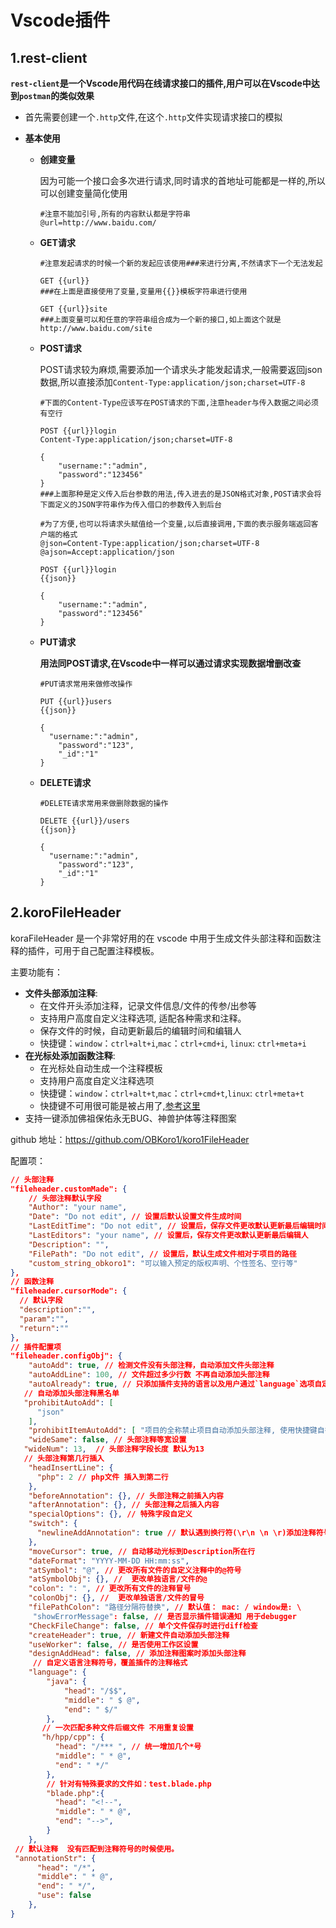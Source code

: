 # Vscode插件

## 1.rest-client

**`rest-client`是一个Vscode用代码在线请求接口的插件,用户可以在Vscode中达到`postman`的类似效果**

- 首先需要创建一个`.http`文件,在这个`.http`文件实现请求接口的模拟

- **基本使用**

  - **创建变量**

      因为可能一个接口会多次进行请求,同时请求的首地址可能都是一样的,所以可以创建变量简化使用

      ```http
      #注意不能加引号,所有的内容默认都是字符串
      @url=http://www.baidu.com/
      ```

  - **GET请求**

      ```http
      #注意发起请求的时候一个新的发起应该使用###来进行分离,不然请求下一个无法发起
      
      GET {{url}}
      ###在上面是直接使用了变量,变量用{{}}模板字符串进行使用
      
      GET {{url}}site
      ###上面变量可以和任意的字符串组合成为一个新的接口,如上面这个就是http://www.baidu.com/site
      ```

  - **POST请求**

      POST请求较为麻烦,需要添加一个请求头才能发起请求,一般需要返回json数据,所以直接添加`Content-Type:application/json;charset=UTF-8`

      ```http
      #下面的Content-Type应该写在POST请求的下面,注意header与传入数据之间必须有空行
      
      POST {{url}}login
      Content-Type:application/json;charset=UTF-8
      
      {
          "username:":"admin",
          "password":"123456"
      }
      ###上面那种是定义传入后台参数的用法,传入进去的是JSON格式对象,POST请求会将下面定义的JSON字符串作为传入借口的参数传入到后台
      ```

      ```http
      #为了方便,也可以将请求头赋值给一个变量,以后直接调用,下面的表示服务端返回客户端的格式
      @json=Content-Type:application/json;charset=UTF-8
      @ajson=Accept:application/json
      
      POST {{url}}login
      {{json}}
      
      {
          "username:":"admin",
          "password":"123456"
      }
      ```

  - **PUT请求**

      **用法同POST请求,在Vscode中一样可以通过请求实现数据增删改查**

      ```http
      #PUT请求常用来做修改操作
      
      PUT {{url}}users
      {{json}}
      
      {
      	"username:":"admin",
          "password":"123",
          "_id":"1"
      }
      ```

  - **DELETE请求**

      ```http
      #DELETE请求常用来做删除数据的操作
      
      DELETE {{url}}/users
      {{json}}
      
      {
      	"username:":"admin",
          "password":"123",
          "_id":"1"
      }
      ```




## 2.koroFileHeader

koraFileHeader 是一个非常好用的在 vscode 中用于生成文件头部注释和函数注释的插件，可用于自己配置注释模板。

主要功能有：

- **文件头部添加注释**:
  - 在文件开头添加注释，记录文件信息/文件的传参/出参等
  - 支持用户高度自定义注释选项, 适配各种需求和注释。
  - 保存文件的时候，自动更新最后的编辑时间和编辑人
  - 快捷键：`window`：`ctrl+alt+i`,`mac`：`ctrl+cmd+i`, `linux`: `ctrl+meta+i`
- **在光标处添加函数注释**:
  - 在光标处自动生成一个注释模板
  - 支持用户高度自定义注释选项
  - 快捷键：`window`：`ctrl+alt+t`,`mac`：`ctrl+cmd+t`,`linux`: `ctrl+meta+t`
  - 快捷键不可用很可能是被占用了,[参考这里](https://github.com/OBKoro1/koro1FileHeader/issues/5)
- 支持一键添加佛祖保佑永无BUG、神兽护体等注释图案

github 地址：https://github.com/OBKoro1/koro1FileHeader

配置项：

```json
// 头部注释
"fileheader.customMade": {
    // 头部注释默认字段
    "Author": "your name",
    "Date": "Do not edit", // 设置后默认设置文件生成时间
    "LastEditTime": "Do not edit", // 设置后，保存文件更改默认更新最后编辑时间
    "LastEditors": "your name", // 设置后，保存文件更改默认更新最后编辑人
    "Description": "",
    "FilePath": "Do not edit", // 设置后，默认生成文件相对于项目的路径
    "custom_string_obkoro1": "可以输入预定的版权声明、个性签名、空行等"
},
// 函数注释
"fileheader.cursorMode": {
  // 默认字段
  "description":"",
  "param":"",
  "return":""
},
// 插件配置项
"fileheader.configObj": {
    "autoAdd": true, // 检测文件没有头部注释，自动添加文件头部注释
    "autoAddLine": 100, // 文件超过多少行数 不再自动添加头部注释
    "autoAlready": true, // 只添加插件支持的语言以及用户通过`language`选项自定义的注释
   // 自动添加头部注释黑名单
   "prohibitAutoAdd": [
      "json"
    ],
    "prohibitItemAutoAdd": [ "项目的全称禁止项目自动添加头部注释, 使用快捷键自行添加" ],
    "wideSame": false, // 头部注释等宽设置
   "wideNum": 13,  // 头部注释字段长度 默认为13
   // 头部注释第几行插入
    "headInsertLine": {
      "php": 2 // php文件 插入到第二行
    },
    "beforeAnnotation": {}, // 头部注释之前插入内容
    "afterAnnotation": {}, // 头部注释之后插入内容
    "specialOptions": {}, // 特殊字段自定义
    "switch": {
      "newlineAddAnnotation": true // 默认遇到换行符(\r\n \n \r)添加注释符号
    },
    "moveCursor": true, // 自动移动光标到Description所在行
    "dateFormat": "YYYY-MM-DD HH:mm:ss",
    "atSymbol": "@", // 更改所有文件的自定义注释中的@符号
    "atSymbolObj": {}, //  更改单独语言/文件的@
    "colon": ": ", // 更改所有文件的注释冒号
    "colonObj": {}, //  更改单独语言/文件的冒号
    "filePathColon": "路径分隔符替换", // 默认值： mac: / window是: \
     "showErrorMessage": false, // 是否显示插件错误通知 用于debugger
    "CheckFileChange": false, // 单个文件保存时进行diff检查
    "createHeader": true, // 新建文件自动添加头部注释
    "useWorker": false, // 是否使用工作区设置
    "designAddHead": false, // 添加注释图案时添加头部注释
     // 自定义语言注释符号，覆盖插件的注释格式
    "language": { 
        "java": {
            "head": "/$$",
            "middle": " $ @",
            "end": " $/"
        },
       // 一次匹配多种文件后缀文件 不用重复设置
       "h/hpp/cpp": {
          "head": "/*** ", // 统一增加几个*号
          "middle": " * @",
          "end": " */"
        },
        // 针对有特殊要求的文件如：test.blade.php
        "blade.php":{
          "head": "<!--",
          "middle": " * @",
          "end": "-->",
        }
    },
 // 默认注释  没有匹配到注释符号的时候使用。
 "annotationStr": { 
      "head": "/*",
      "middle": " * @",
      "end": " */",
      "use": false
    },
}
```


